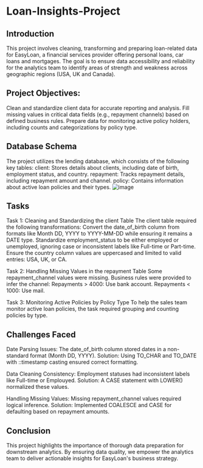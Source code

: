 # Loan-Insights-Project

## Introduction
This project involves cleaning, transforming and preparing loan-related data for EasyLoan, a financial services provider offering personal loans, car loans and mortgages. The goal is to ensure data accessibility and reliability for the analytics team to identify areas of strength and weakness across geographic regions (USA, UK and Canada).

## Project Objectives:
Clean and standardize client data for accurate reporting and analysis.
Fill missing values in critical data fields (e.g., repayment channels) based on defined business rules.
Prepare data for monitoring active policy holders, including counts and categorizations by policy type.

## Database Schema
The project utilizes the lending database, which consists of the following key tables:
client: Stores details about clients, including date of birth, employment status, and country.
repayment: Tracks repayment details, including repayment amount and channel.
policy: Contains information about active loan policies and their types.
![image](https://github.com/user-attachments/assets/c753c404-bc13-4873-a42f-3c144f08b037)


## Tasks
Task 1: Cleaning and Standardizing the client Table
The client table required the following transformations:
Convert the date_of_birth column from formats like Month DD, YYYY to YYYY-MM-DD while ensuring it remains a DATE type.
Standardize employment_status to be either employed or unemployed, ignoring case or inconsistent labels like Full-time or Part-time.
Ensure the country column values are uppercased and limited to valid entries: USA, UK, or CA.

Task 2: Handling Missing Values in the repayment Table
Some repayment_channel values were missing. Business rules were provided to infer the channel:
Repayments > 4000: Use bank account.
Repayments < 1000: Use mail.

Task 3: Monitoring Active Policies by Policy Type
To help the sales team monitor active loan policies, the task required grouping and counting policies by type.

## Challenges Faced
Date Parsing Issues:
The date_of_birth column stored dates in a non-standard format (Month DD, YYYY).
Solution: Using TO_CHAR and TO_DATE with ::timestamp casting ensured correct formatting.

Data Cleaning Consistency:
Employment statuses had inconsistent labels like Full-time or Emplouyed.
Solution: A CASE statement with LOWER() normalized these values.

Handling Missing Values:
Missing repayment_channel values required logical inference.
Solution: Implemented COALESCE and CASE for defaulting based on repayment amounts.

## Conclusion
This project highlights the importance of thorough data preparation for downstream analytics. By ensuring data quality, we empower the analytics team to deliver actionable insights for EasyLoan's business strategy.
